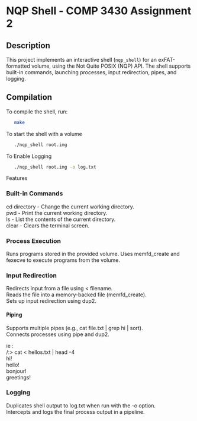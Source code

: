 # NQP Shell - COMP 3430 Assignment 2

## Description
This project implements an interactive shell (`nqp_shell`) for an exFAT-formatted volume, using the Not Quite POSIX (NQP) API. The shell supports built-in commands, launching processes, input redirection, pipes, and logging.

## Compilation
To compile the shell, run:


```bash
   make
   ```

To start the shell with a volume 

```bash
   ./nqp_shell root.img
   ```


To Enable Logging 

```bash
   ./nqp_shell root.img -o log.txt
```


Features

### Built-in Commands
cd directory - Change the current working directory. <br>
pwd - Print the current working directory. <br>
ls - List the contents of the current directory.<br>
clear - Clears the terminal screen.<br>

### Process Execution<br>
Runs programs stored in the provided volume.
Uses memfd_create and fexecve to execute programs from the volume.


### Input Redirection
Redirects input from a file using < filename.    <br>
Reads the file into a memory-backed file (memfd_create).   <br>
Sets up input redirection using dup2.   <br>

#### Piping   <br>
Supports multiple pipes (e.g., cat file.txt | grep hi | sort).   <br>
Connects processes using pipe and dup2.  <br>

ie : <br>
/:\> cat < hellos.txt | head -4  <br>
hi!<br>
hello!<br>
bonjour!<br>
greetings!<br>


### Logging
Duplicates shell output to log.txt when run with the -o option. <br>
Intercepts and logs the final process output in a pipeline.

